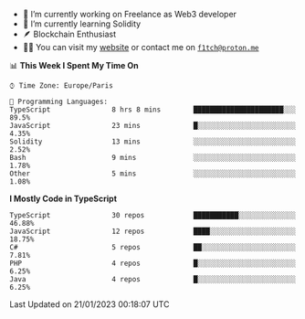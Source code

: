 - 🔭 I’m currently working on Freelance as Web3 developer
- 🌱 I’m currently learning Solidity
- 🪶 Blockchain Enthusiast
- 👨‍💻 You can visit my [website](https://f1tch.xyz) or contact me on [`f1tch@proton.me`](mailto:f1tch@proton.me)

<!--START_SECTION:waka-->
📊 **This Week I Spent My Time On** 

```text
⌚︎ Time Zone: Europe/Paris

💬 Programming Languages: 
TypeScript               8 hrs 8 mins        ██████████████████████░░░   89.5% 
JavaScript               23 mins             █░░░░░░░░░░░░░░░░░░░░░░░░   4.35% 
Solidity                 13 mins             ░░░░░░░░░░░░░░░░░░░░░░░░░   2.52% 
Bash                     9 mins              ░░░░░░░░░░░░░░░░░░░░░░░░░   1.78% 
Other                    5 mins              ░░░░░░░░░░░░░░░░░░░░░░░░░   1.08%

```

**I Mostly Code in TypeScript** 

```text
TypeScript               30 repos            ███████████░░░░░░░░░░░░░░   46.88% 
JavaScript               12 repos            ████░░░░░░░░░░░░░░░░░░░░░   18.75% 
C#                       5 repos             ██░░░░░░░░░░░░░░░░░░░░░░░   7.81% 
PHP                      4 repos             █░░░░░░░░░░░░░░░░░░░░░░░░   6.25% 
Java                     4 repos             █░░░░░░░░░░░░░░░░░░░░░░░░   6.25%

```



 Last Updated on 21/01/2023 00:18:07 UTC
<!--END_SECTION:waka-->
